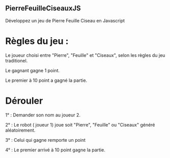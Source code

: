 ## PierreFeuilleCiseauxJS

Développez un jeu de Pierre Feuille Ciseau en Javascript

# Règles du jeu : 

Le joueur choisi entre "Pierre", "Feuille" et "Ciseaux", selon les règles du jeu traditionel.

Le gagnant gagne 1 point.

Le premier à 10 point a gagné la partie.



# Dérouler

1° : Demander son nom au joueur 2.

2° : Le robot ( joueur 1) joue soit "Pierre", "Feuille" ou "Ciseaux" généré aléatoirement.

3° : Celui qui gagne remporte un point

4° : Le premier arrivé à 10 point gagne la partie.